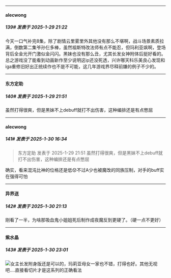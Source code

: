 ﻿
*****

####  alecwong  
##### 139#       发表于 2025-1-29 21:22

今天一口气补完8集，除了剧情云里雾里外其他没有那么不堪啊，战斗场景素质拉满，倒数第二集爷孙仨多棒，虽然祖斯特改法师有点不能忍，但玛利亚飒啊，登场背后全金光开门激似金闪闪。黑妹也没有那么丑，尤其长发女神附体后挺好看的。总之游戏没了能看到动画新作至少说明这ip还没死透，兴许哪天科乐美良心发现和iga重修旧好出正统续作也不是不可能，这几年游戏界尽释前嫌的例子不少的。


*****

####  东方定助  
##### 140#       发表于 2025-1-29 21:51

虽然打得很爽，但是黑妹不上debuff就打不出伤害，这种编排还是有点憋屈


*****

####  alecwong  
##### 141#       发表于 2025-1-30 16:34

<blockquote>东方定助 发表于 2025-1-29 21:51
虽然打得很爽，但是黑妹不上debuff就打不出伤害，这种编排还是有点憋屈</blockquote>
确实，看来混沌比神的位格还是低😟不过A少也被魔改的同族压制，对手的buff实在强得可怕


*****

####  异界送  
##### 142#       发表于 2025-1-30 21:13

刚看了一半，为啥那吸血鬼小姐姐死后制作成夜魔反到更硬了。（硬一点不更好）


*****

####  紫水晶  
##### 143#       发表于 2025-1-30 23:01

<img src="https://static.saraba1st.com/image/smiley/face2017/001.png" referrerpolicy="no-referrer">女主长发附身版还是可以的，玛莉亚母女一家也不错，打得也好。其他无视吧....直接看切片才是这系列的正确看法

